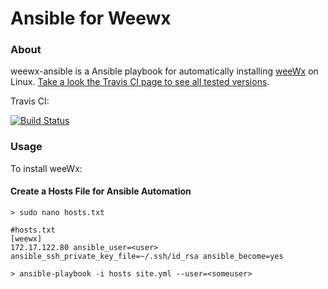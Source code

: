 # Ansible for Weewx

### About 
weewx-ansible is a Ansible playbook for automatically installing [weeWx](http://weewx.com) on Linux. [Take a look the Travis CI page to see all tested versions](https://travis-ci.org/github/blue2cat/weewx-ansible). 



Travis CI:

[![Build Status](https://travis-ci.org/blue2cat/weewx-ansible.svg?branch=master)](https://travis-ci.org/blue2cat/weewx-ansible)


### Usage
To install weeWx:

#### Create a Hosts File for Ansible Automation

```
> sudo nano hosts.txt
```

```
#hosts.txt
[weewx]
172.17.122.80 ansible_user=<user> ansible_ssh_private_key_file=~/.ssh/id_rsa ansible_become=yes
```

```
> ansible-playbook -i hosts site.yml --user=<someuser>
```

